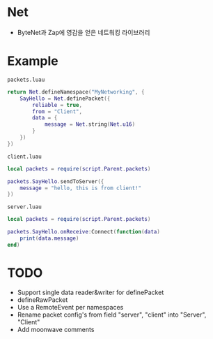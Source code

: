 # Net
- ByteNet과 Zap에 영감을 얻은 네트워킹 라이브러리

# Example
`packets.luau`
```lua
return Net.defineNamespace("MyNetworking", {
	SayHello = Net.definePacket({
		reliable = true,
		from = "Client",
		data = {
			message = Net.string(Net.u16)
		}
	})
})
```
`client.luau`
```lua
local packets = require(script.Parent.packets)

packets.SayHello.sendToServer({
	message = "hello, this is from client!"
})
```
`server.luau`
```lua
local packets = require(script.Parent.packets)

packets.SayHello.onReceive:Connect(function(data)
	print(data.message)
end)
```

# TODO
- Support single data reader&writer for definePacket
- defineRawPacket
- Use a RemoteEvent per namespaces
- Rename packet config's from field "server", "client" into "Server", "Client"
- Add moonwave comments
